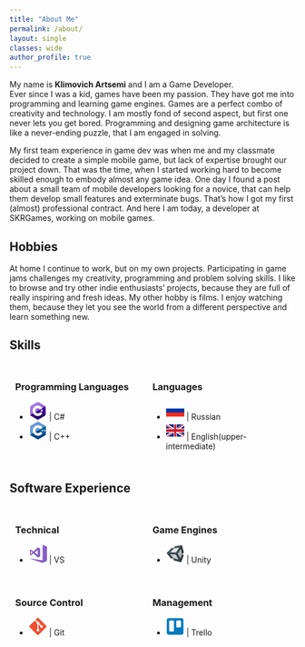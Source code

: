 ```yaml
---
title: "About Me"
permalink: /about/
layout: single
classes: wide
author_profile: true
---
```


<style>
  .container {
    margin: auto;
    padding: 10px;
  }

  .left {
    width: 50%;
    float: left;
  }

  .right {
    margin-left: 50%;
}
</style>

<p>
My name is <b>Klimovich Artsemi</b> and I am a Game Developer.<br>
Ever since I was a kid, games have been my passion. They have got me into programming and learning game engines. Games are a perfect combo of creativity and technology. I am mostly fond of second aspect, but first one never lets you get bored. Programming and designing game architecture is like a never-ending puzzle, that I am engaged in solving.<br>

My first team experience in game dev was when me and my classmate decided to create a simple mobile game, but lack of expertise brought our project down. That was the time, when I started working hard to become skilled enough to embody almost any game idea. One day I found a post about a small team of mobile developers looking for a novice, that can help them develop small features and exterminate bugs. That’s how I got my first (almost) professional contract. And here I am today, a developer at SKRGames, working on mobile games. 
</p>

<h2>Hobbies</h2>
<p>
At home I continue to work, but on my own projects. Participating in game jams challenges my creativity, programming and problem solving skills. I like to browse and try other indie enthusiasts’ projects, because they are full of really inspiring and fresh ideas. My other hobby is films. I enjoy watching them, because they let you see the world from a different perspective and learn something new.
</p>

<h2>Skills</h2>
<div class="container">
  <div class="left">
     <h3>Programming Languages</h3>
     <ul>
      <li><img style="height:32px;width:32px;" src="/images/csharp-icon128x128.png"> | C#</li>
      <li><img style="height:32px;width:32px;" src="/images/cpp-icon128x128.png"> | C++</li>
     </ul>
  </div>
  <div class="right">
  <h3>Languages</h3>
  <ul>
   <li><img style="height:32px;width:32px;" src="/images/russian-flag128x128.png"> | Russian</li>
   <li><img style="height:32px;width:32px;" src="/images/gbr-flag128x128.png"> | English(upper-intermediate)</li>
  </ul>
  </div>
</div>

<h2>Software Experience</h2>
<div class="container">
  <div class="left">
     <h3>Technical</h3>
     <ul>
      <li><img style="height:32px;width:32px;" src="/images/vs-icon128x128.png"> | VS</li>
     </ul>
  </div>
  <div class="right">
  <h3>Game Engines</h3>
  <ul>
   <li><img style="height:32px;width:32px;" src="/images/unity3d-icon128x128.png"> | Unity</li>
  </ul>
  </div>
</div>

<div class="container">
  <div class="left">
     <h3>Source Control</h3>
     <ul>
      <li><img style="height:32px;width:32px;" src="/images/git-icon128x128.png"> | Git</li>
     </ul>
  </div>
  <div class="right">
  <h3>Management</h3>
  <ul>
   <li><img style="height:32px;width:32px;" src="/images/trello-icon128x128.png"> | Trello</li>
  </ul>
  </div>
</div>
